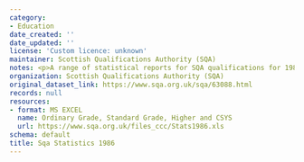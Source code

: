 ```yaml
---
category:
- Education
date_created: ''
date_updated: ''
license: 'Custom licence: unknown'
maintainer: Scottish Qualifications Authority (SQA)
notes: <p>A range of statistical reports for SQA qualifications for 1986.</p>
organization: Scottish Qualifications Authority (SQA)
original_dataset_link: https://www.sqa.org.uk/sqa/63088.html
records: null
resources:
- format: MS EXCEL
  name: Ordinary Grade, Standard Grade, Higher and CSYS
  url: https://www.sqa.org.uk/files_ccc/Stats1986.xls
schema: default
title: Sqa Statistics 1986
---
```

